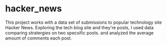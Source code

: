 # hacker_news
This project works with a data set of submissions to popular technology site Hacker News. Exploring the tech blog site and they're posts, I used data  comparing stratergies on two specsific  posts.  and analyzed the average amount of  comments  each post.

